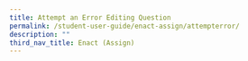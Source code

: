```yaml
---
title: Attempt an Error Editing Question
permalink: /student-user-guide/enact-assign/attempterror/
description: ""
third_nav_title: Enact (Assign)
---
```

